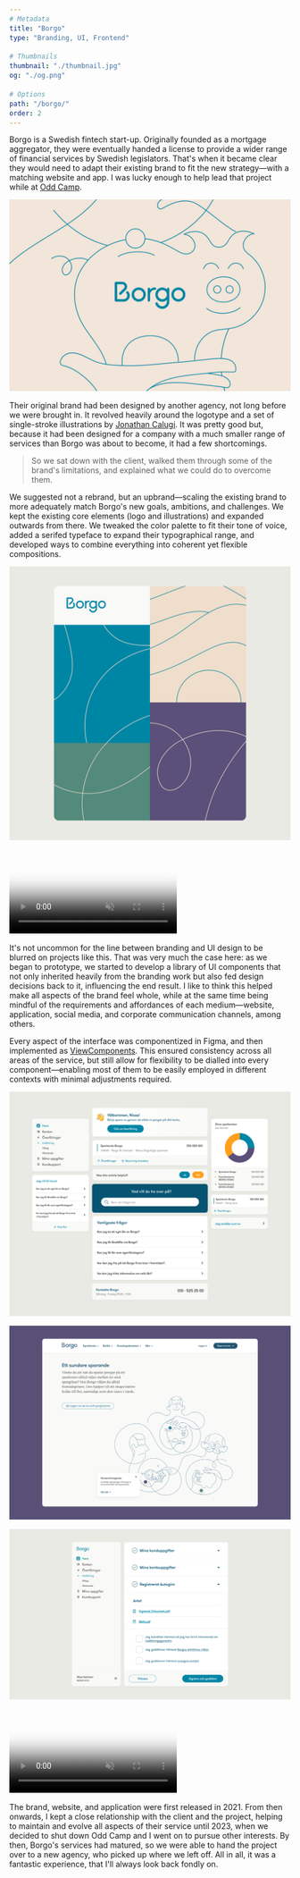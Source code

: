 ```yaml
---
# Metadata
title: "Borgo"
type: "Branding, UI, Frontend"

# Thumbnails
thumbnail: "./thumbnail.jpg"
og: "./og.png"

# Options
path: "/borgo/"
order: 2
---
```


<article role="article">

Borgo is a Swedish fintech start-up. Originally founded as a mortgage aggregator, they were eventually handed a license to provide a wider range of financial services by Swedish legislators. That's when it became clear they would need to adapt their existing brand to fit the new strategy—with a matching website and app. I was lucky enough to help lead that project while at [Odd Camp](/oddcamp).

</article>

![Borgo logo](images/logo@2x.png)

<article role="article">

Their original brand had been designed by another agency, not long before we were brought in. It revolved heavily around the logotype and a set of single-stroke illustrations by [Jonathan Calugi](https://www.behance.net/Lovers). It was pretty good but, because it had been designed for a company with a much smaller range of services than Borgo was about to become, it had a few shortcomings.

> So we sat down with the client, walked them through some of the brand's limitations, and explained what we could do to overcome them.

We suggested not a rebrand, but an upbrand—scaling the existing brand to more adequately match Borgo's new goals, ambitions, and challenges. We kept the existing core elements (logo and illustrations) and expanded outwards from there. We tweaked the color palette to fit their tone of voice, added a serifed typeface to expand their typographical range, and developed ways to combine everything into coherent yet flexible compositions.

</article>

![Patterns made out of details from the illustrations](images/pattern@2x.png)

<video controls muted playsinline preload="metadata" poster="/videos/borgo/brand.png">
  <source src="/videos/borgo/brand.mp4" type="video/mp4" />
</video>

<article role="article">

It's not uncommon for the line between branding and UI design to be blurred on projects like this. That was very much the case here: as we began to prototype, we started to develop a library of UI components that not only inherited heavily from the branding work but also fed design decisions back to it, influencing the end result. I like to think this helped make all aspects of the brand feel whole, while at the same time being mindful of the requirements and affordances of each medium—website, application, social media, and corporate communication channels, among others.

Every aspect of the interface was componentized in Figma, and then implemented as [ViewComponents](https://viewcomponent.org/). This ensured consistency across all areas of the service, but still allow for flexibility to be dialled into every component—enabling most of them to be easily employed in different contexts with minimal adjustments required.

</article>

![Some of the UI components designed and developed for Borgo](images/components@2x.png)

![Screenshot from Borgo's promotional website](images/home@2x.png)

![View of UI components in use inside Borgo's user dashboard](images/dashboard@2x.png)

<video controls muted playsinline preload="metadata" poster="/videos/borgo/app.png">
  <source src="/videos/borgo/app.mp4" type="video/mp4" />
</video>

<article role="article">

The brand, website, and application were first released in 2021. From then onwards, I kept a close relationship with the client and the project, helping to maintain and evolve all aspects of their service until 2023, when we decided to shut down Odd Camp and I went on to pursue other interests. By then, Borgo's services had matured, so we were able to hand the project over to a new agency, who picked up where we left off. All in all, it was a fantastic experience, that I'll always look back fondly on.

</article>